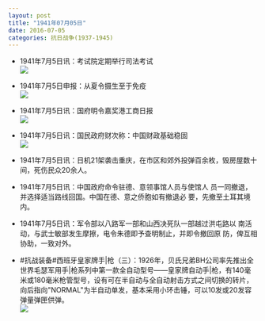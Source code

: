 ```yaml
---
layout: post
title: "1941年07月05日"
date: 2016-07-05
categories: 抗日战争(1937-1945)
---
```


<meta name="referrer" content="no-referrer" />

- 1941年7月5日讯：考试院定期举行司法考试 <br/><img src="https://ww2.sinaimg.cn/large/aca367d8jw1f5jg9scatgj20c20drtb8.jpg" />

- 1941年7月5日申报：从夏令摄生至于免疫 <br/><img src="https://ww2.sinaimg.cn/large/aca367d8jw1f5jejrnthwj20je0y2wv4.jpg" />

- 1941年7月5日讯：国府明令嘉奖港工商日报 <br/><img src="https://ww3.sinaimg.cn/large/aca367d8jw1f5jcszjxnwj20a506z758.jpg" />

- 1941年7月5日讯：国民政府财次称：中国财政基础稳固 <br/><img src="https://ww2.sinaimg.cn/large/aca367d8jw1f5jb2obuubj20b60783zr.jpg" />

- 1941年7月5日讯：日机21架袭击重庆，在市区和郊外投弹百余枚，毁房屋数十 间，死伤民众20余人。 

- 1941年7月5日讯：中国政府命令驻德、意领事馆人员与使馆人 员一同撤退，并选择适当路线回国。中国在德、意之侨胞如有撤退必 要，先撤至土耳其境内。 

- 1941年7月5日讯：军令部以八路军一部和山西决死队一部越过洪屯路以 南活动，与武士敏部发生摩擦，电令朱德即予查明制止，并即令撤回原 防，俾互相协助，一致对外。 

- #抗战装备#西班牙皇家牌手|枪（三）：1926年，贝氏兄弟BH公司率先推出全世界毛瑟军用手|枪系列中第一款全自动型号——皇家牌自动手|枪，有140毫米或180毫米枪管型号，设有可在半自动与全自动射击方式之间切换的转片，向后指向"NORMAL"为半自动单发，基本采用小环击锤，可以10发或20发容弹量弹匣供弹。 <br/><img src="https://ww4.sinaimg.cn/large/aca367d8jw1f5isw479fjj20go13kgua.jpg" />

